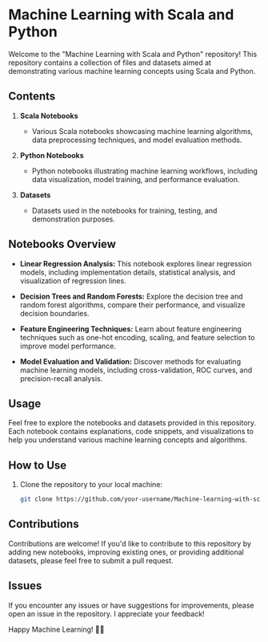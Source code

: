 # Machine Learning with Scala and Python

Welcome to the "Machine Learning with Scala and Python" repository! This repository contains a collection of files and datasets aimed at demonstrating various machine learning concepts using Scala and Python.

## Contents

1. **Scala Notebooks**
   - Various Scala notebooks showcasing machine learning algorithms, data preprocessing techniques, and model evaluation methods.

2. **Python Notebooks**
   - Python notebooks illustrating machine learning workflows, including data visualization, model training, and performance evaluation.

3. **Datasets**
   - Datasets used in the notebooks for training, testing, and demonstration purposes.

## Notebooks Overview

- **Linear Regression Analysis:** This notebook explores linear regression models, including implementation details, statistical analysis, and visualization of regression lines.
  
- **Decision Trees and Random Forests:** Explore the decision tree and random forest algorithms, compare their performance, and visualize decision boundaries.

- **Feature Engineering Techniques:** Learn about feature engineering techniques such as one-hot encoding, scaling, and feature selection to improve model performance.

- **Model Evaluation and Validation:** Discover methods for evaluating machine learning models, including cross-validation, ROC curves, and precision-recall analysis.

## Usage

Feel free to explore the notebooks and datasets provided in this repository. Each notebook contains explanations, code snippets, and visualizations to help you understand various machine learning concepts and algorithms.

## How to Use

1. Clone the repository to your local machine:

   ```bash
   git clone https://github.com/your-username/Machine-learning-with-scala-and-python.git

## Contributions
Contributions are welcome! If you'd like to contribute to this repository by adding new notebooks, improving existing ones, or providing additional datasets, please feel free to submit a pull request.

## Issues
If you encounter any issues or have suggestions for improvements, please open an issue in the repository. I appreciate your feedback!

Happy Machine Learning! 🚀🤖

